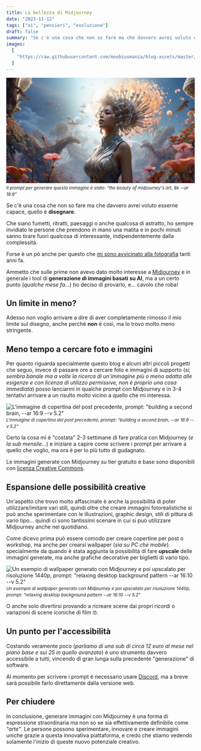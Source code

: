 ```yaml
---
title: La bellezza di Midjourney
date: "2023-11-12"
tags: ["ai", "pensieri", "evoluzione"]
draft: false
summary: "Se c'è una cosa che non so fare ma che davvero avrei voluto esserne capace, quello è disegnare. Che siano fumetti, ritratti, paesaggi o anche qualcosa di astratto, ho sempre invidiato le persone che prendono in mano una matita e in pochi minuti sanno tirare fuori qualcosa di interessante, indipendentemente dalla complessità."
images:
  [
    "https://raw.githubusercontent.com/moebiusmania/blog-assets/master/images/2023/midjourney.webp",
  ]
---
```


![Il prompt per generare questa immagine è stato: "the beauty of midjourney's art, 8k --ar 16:9"](https://raw.githubusercontent.com/moebiusmania/blog-assets/master/images/2023/midjourney.webp) <small>_Il prompt per generare questa immagine è stato: "the beauty of midjourney's art, 8k --ar 16:9"_</small>

Se c'è una cosa che non so fare ma che davvero avrei voluto esserne capace, quello è **disegnare**.

Che siano fumetti, ritratti, paesaggi o anche qualcosa di astratto, ho sempre invidiato le persone che prendono in mano una matita e in pochi minuti sanno tirare fuori qualcosa di interessante, indipendentemente dalla complessità.

Forse è un pò anche per questo che [mi sono avvicinato alla fotografia](/post/setup-fotografico) tanti anni fa.

Ammetto che sulle prime non avevo dato molto interesse a [Midjourney](https://www.midjourney.com/) e in generale i tool di **generazione di immagini basati su AI**, ma a un certo punto (_qualche mese fa..._) ho deciso di provarlo, e... cavolo che roba!

## Un limite in meno?

Adesso non voglio arrivare a dire di aver completamente rimosso il mio limite sul disegno, anche perché **non** è così, ma lo trovo molto meno stringente.

## Meno tempo a cercare foto e immagini

Per quanto riguarda specialmente questo blog e alcuni altri piccoli progetti che seguo, invece di passare ore a cercare foto e immagini di supporto (_si, sembra banale ma a volte la ricerca di un'immagine più o meno adatta alle esigenze e con licenza di utilizzo permissive, non è proprio una cosa immediata_) posso lanciarmi in qualche prompt con Midjourney e in 3-4 tentativi arrivare a un risulto molto vicino a quello che mi interessa.

![L'immagine di copertina del post precedente, prompt: "building a second brain, --ar 16:9 --v 5.2"](https://cdn.midjourney.com/39b9d64d-ebd0-4187-aec6-8172435b4728/0_1.webp) <small>_L'immagine di copertina del post precedente, prompt: "building a second brain, --ar 16:9 --v 5.2"_</small>

Certo la cosa mi è "costata" 2-3 settimane di fare pratica con Midjourney (_e la sub mensile..._) e iniziare a capire come scrivere i prompt per arrivare a quello che voglio, ma ora è per lo più tutto di gudagnato.

Le immagini generate con Midjourney su tier gratuito e base sono disponibili con [licenza Creative Commons](https://creativecommons.org/licenses/by-nc/4.0/legalcode).

## Espansione delle possibilità creative

Un'aspetto che trovo molto affascinate è anche la possibilità di poter utilizzare/imitare vari stili, quindi oltre che creare immagini fotorealistiche si può anche sperimentare con le illustrazioni, graphic design, stili di pittura di vario tipo... quindi ci sono tantissimi scenare in cui si può utilizzare Midjourney anche nel quotidiano.

Come dicevo prima può essere comodo per creare copertine per post o workshop, ma anche per crearsi wallpaper (_sia su PC che mobile_) specialmente da quando è stata aggiunta la possibilità di fare **upscale** delle immagini generate, ma anche grafiche decorative per biglietti di vario tipo.

![Un esempio di wallpaper generato con Midjourney e poi upscalato per risoluzione 1440p, prompt: "relaxing desktop background pattern --ar 16:10 --v 5.2"](https://cdn.midjourney.com/14b942a4-1af7-4e90-9c26-257977d48797/0_1.webp) <small>_Un esempio di wallpaper generato con Midjourney e poi upscalato per risoluzione 1440p, prompt: "relaxing desktop background pattern --ar 16:10 --v 5.2"_</small>

O anche solo divertirsi provando a ricreare scene dai propri ricordi o variazioni di scene iconiche di film 🤓.

## Un punto per l'accessibilità

Costando veramente poco (_parliamo di una sub di circa 12 euro al mese nel piano base e sui 25 in quello avanzato_) è uno strumento davvero accessibile a tutti, vincendo di gran lunga sulla precedente "generazione" di software.

Al momento per scrivere i prompt è necessario usare [Discord](https://discord.com/), ma a breve sarà possibile farlo direttamente dalla versione web.

## Per chiudere

In conclusione, generare immagini con Midjourney è una forma di espressione straordinaria ma non so se sia effettivamente definibile come _"arte"_. Le persone possono sperimentare, innovare e creare immagini uniche grazie a questa innovativa piattaforma, e credo che stiamo vedendo solamente l'inizio di queste nuovo potenziale creativo.
